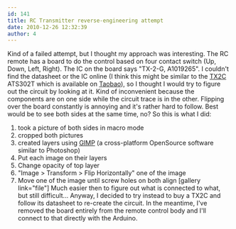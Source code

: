 ```yaml
---
id: 141
title: RC Transmitter reverse-engineering attempt
date: 2010-12-26 12:32:39
author: 4
---
```


Kind of a failed attempt, but I thought my approach was interesting. The RC remote has a board to do the control based on four contact switch (Up, Down, Left, Right). The IC on the board says "TX-2-G, A1019265". I couldn't find the datasheet or the IC online (I think this might be similar to the [TX2C](http://www.datasheetarchive.com/TX2C%20ATS302T-datasheet.html) ATS302T which is available on [Taobao](http://item.taobao.com/item.htm?id=3199233926)), so I thought I would try to figure out the circuit by looking at it. Kind of inconvenient because the components are on one side while the circuit trace is in the other. Flipping over the board constantly is annoying and it's rather hard to follow. Best would be to see both sides at the same time, no? So this is what I did:
1. took a picture of both sides in macro mode
2. cropped both pictures
3. created layers using [GIMP](http://www.gimp.org/) (a cross-platform OpenSource software similar to Photoshop)
4. Put each image on their layers
5. Change opacity of top layer
6. "Image > Transform > Flip Horizontally" one of the image
7. Move one of the image until screw holes on both align
[gallery link="file"] Much easier then to figure out what is connected to what, but still difficult... Anyway, I decided to try instead to buy a TX2C and follow its datasheet to re-create the circuit. In the meantime, I've removed the board entirely from the remote control body and I'll connect to that directly with the Arduino.